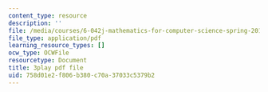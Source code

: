 ```yaml
---
content_type: resource
description: ''
file: /media/courses/6-042j-mathematics-for-computer-science-spring-2015/758d01e2f806b380c70a37033c5379b2_fpy5Hsz5t6E.pdf
file_type: application/pdf
learning_resource_types: []
ocw_type: OCWFile
resourcetype: Document
title: 3play pdf file
uid: 758d01e2-f806-b380-c70a-37033c5379b2
---
```

